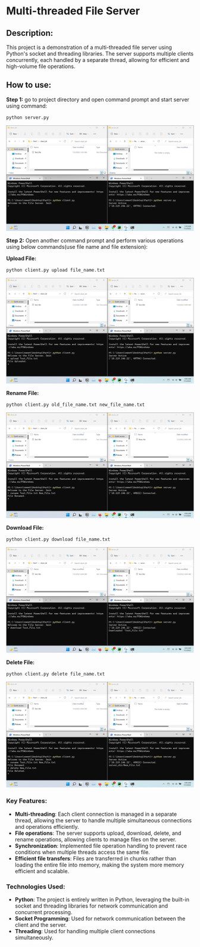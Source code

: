# Multi-threaded File Server

## **Description:**

This project is a demonstration of a multi-threaded file server using Python's socket and threading libraries. The server supports multiple clients concurrently, each handled by a separate thread, allowing for efficient and high-volume file operations.

## **How to use:**

**Step 1:** go to project directory and open command prompt and start server using command:

```
python server.py
```

![Untitled](https://raw.githubusercontent.com/EliteArrow/multi-threaded-file-server/main/screenshots/Step_1.png)

**Step 2:** Open another command prompt and perform various operations using below commands(use file name and file extension):

**Upload File:**

```
python client.py upload file_name.txt
```

![Untitled](https://raw.githubusercontent.com/EliteArrow/multi-threaded-file-server/main/screenshots/Step_2_upload.png)

**Rename File:**

```
python client.py old_file_name.txt new_file_name.txt
```

![Untitled](https://raw.githubusercontent.com/EliteArrow/multi-threaded-file-server/main/screenshots/Step_2_rename.png)

**Download File:**

```
python client.py download file_name.txt
```

![Untitled](https://raw.githubusercontent.com/EliteArrow/multi-threaded-file-server/main/screenshots/Step_2_download.png)

**Delete File:**

```
python client.py delete file_name.txt
```

![Untitled](https://raw.githubusercontent.com/EliteArrow/multi-threaded-file-server/main/screenshots/Step_2_delete.png)

### **Key Features**:

- **Multi-threading**: Each client connection is managed in a separate thread, allowing the server to handle multiple simultaneous connections and operations efficiently.
- **File operations**: The server supports upload, download, delete, and rename operations, allowing clients to manage files on the server.
- **Synchronization**: Implemented file operation handling to prevent race conditions when multiple threads access the same file.
- **Efficient file transfers**: Files are transferred in chunks rather than loading the entire file into memory, making the system more memory efficient and scalable.

### **Technologies Used**:

- **Python**: The project is entirely written in Python, leveraging the built-in socket and threading libraries for network communication and concurrent processing.
- **Socket Programming**: Used for network communication between the client and the server.
- **Threading**: Used for handling multiple client connections simultaneously.
